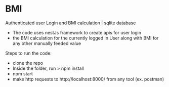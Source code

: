 # BMI
Authenticated user Login and BMI calculation | sqlite database

- The code uses nestJs framework to create apis for user login 
- the BMI calculation for the currently logged in User along with BMI for any other manually feeded value


Steps to run the code:
- clone the repo
- Inside the folder, run > npm install 
- npm start
- make http requests to http://localhost:8000/ from any tool (ex. postman)
